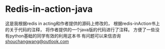 # Redis-in-action-java
这是我根据redis in acting和作者提供的源码上修改的，
根据redis-inAction书上的关于代码的注释，
将作者提供的一个java版的代码进行了注释。
方便了一些没有python基础的同学有效的利用这本书
有问题可以来信咨询
shouchangwang@outlook.com
